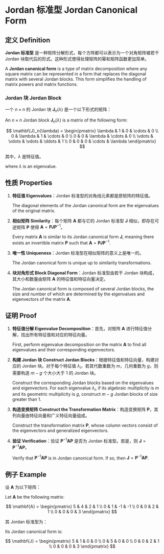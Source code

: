 # Jordan 标准型 Jordan Canonical Form

## 定义 Definition

**Jordan 标准型** 是一种矩阵分解形式，每个方阵都可以表示为一个对角矩阵被若干 Jordan 块取代后的形式。这种形式使得处理矩阵的幂和矩阵函数更加简单。

A **Jordan canonical form** is a type of matrix decomposition where any square matrix can be represented in a form that replaces the diagonal matrix with several Jordan blocks. This form simplifies the handling of matrix powers and matrix functions.

### Jordan 块 Jordan Block

一个 $n \times n$ 的 Jordan 块 $\mathbf{J}_n(\lambda)$ 是一个以下形式的矩阵：

An $n \times n$ Jordan block $\mathbf{J}_n(\lambda)$ is a matrix of the following form:

$$
\mathbf{J}_n(\lambda) = \begin{pmatrix}
\lambda & 1 & 0 & \cdots & 0 \\
0 & \lambda & 1 & \cdots & 0 \\
0 & 0 & \lambda & \cdots & 0 \\
\vdots & \vdots & \vdots & \ddots & 1 \\
0 & 0 & 0 & \cdots & \lambda
\end{pmatrix}
$$

其中，$\lambda$ 是特征值。

where $\lambda$ is an eigenvalue.

## 性质 Properties

1. **特征值 Eigenvalues**：Jordan 标准型的对角线元素都是原矩阵的特征值。

   The diagonal elements of the Jordan canonical form are the eigenvalues of the original matrix.

2. **相似矩阵 Similarity**：每个矩阵 $\mathbf{A}$ 都与它的 Jordan 标准型 $\mathbf{J}$ 相似，即存在可逆矩阵 $\mathbf{P}$ 使得 $\mathbf{A} = \mathbf{PJP}^{-1}$。

   Every matrix $\mathbf{A}$ is similar to its Jordan canonical form $\mathbf{J}$, meaning there exists an invertible matrix $\mathbf{P}$ such that $\mathbf{A} = \mathbf{PJP}^{-1}$.

3. **唯一性 Uniqueness**：Jordan 标准型在相似矩阵的意义上是唯一的。

   The Jordan canonical form is unique up to similarity transformations.

4. **块对角形式 Block Diagonal Form**：Jordan 标准型由若干 Jordan 块构成，其大小和数量由矩阵 $\mathbf{A}$ 的特征值和特征向量决定。

   The Jordan canonical form is composed of several Jordan blocks, the size and number of which are determined by the eigenvalues and eigenvectors of the matrix $\mathbf{A}$.

## 证明 Proof

1. **特征值分解 Eigenvalue Decomposition**：首先，对矩阵 $\mathbf{A}$ 进行特征值分解，找出所有特征值和对应的特征向量。

   First, perform eigenvalue decomposition on the matrix $\mathbf{A}$ to find all eigenvalues and their corresponding eigenvectors.

2. **构建 Jordan 块 Construct Jordan Blocks**：根据特征值和特征向量，构建对应的 Jordan 块。对于每个特征值 $\lambda_i$，若其代数重数为 $m$，几何重数为 $g$，则需要构造 $m - g$ 个大小大于 $1$ 的 Jordan 块。

   Construct the corresponding Jordan blocks based on the eigenvalues and eigenvectors. For each eigenvalue $\lambda_i$, if its algebraic multiplicity is $m$ and its geometric multiplicity is $g$, construct $m - g$ Jordan blocks of size greater than 1.

3. **构造变换矩阵 Construct the Transformation Matrix**：构造变换矩阵 $\mathbf{P}$，其列向量由特征向量和广义特征向量组成。

   Construct the transformation matrix $\mathbf{P}$, whose column vectors consist of the eigenvectors and generalized eigenvectors.

4. **验证 Verification**：验证 $\mathbf{P}^{-1} \mathbf{A} \mathbf{P}$ 是否为 Jordan 标准型。若是，则 $\mathbf{J} = \mathbf{P}^{-1} \mathbf{A} \mathbf{P}$。

   Verify that $\mathbf{P}^{-1} \mathbf{A} \mathbf{P}$ is in Jordan canonical form. If so, then $\mathbf{J} = \mathbf{P}^{-1} \mathbf{A} \mathbf{P}$.

## 例子 Example

设 $\mathbf{A}$ 为以下矩阵：

Let $\mathbf{A}$ be the following matrix:

$$
\mathbf{A} = \begin{pmatrix}
5 & 4 & 2 & 1 \\
0 & 1 & -1 & -1 \\
0 & 0 & 2 & 1 \\
0 & 0 & 0 & 3
\end{pmatrix}
$$

其 Jordan 标准型为：

Its Jordan canonical form is:

$$
\mathbf{J} = \begin{pmatrix}
5 & 1 & 0 & 0 \\
0 & 5 & 0 & 0 \\
0 & 0 & 2 & 1 \\
0 & 0 & 0 & 3
\end{pmatrix}
$$

